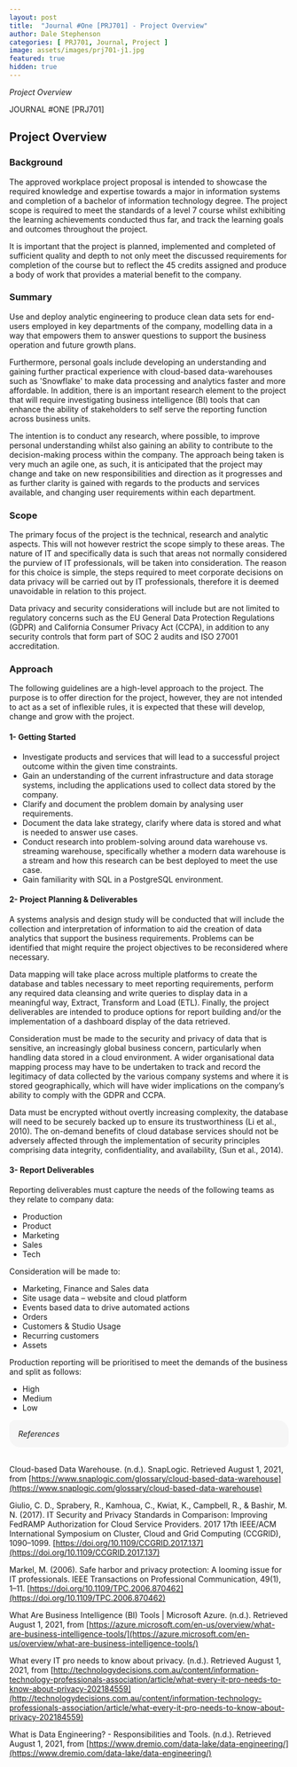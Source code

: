 ```yaml
---
layout: post
title:  "Journal #One [PRJ701] - Project Overview" 
author: Dale Stephenson
categories: [ PRJ701, Journal, Project ]
image: assets/images/prj701-j1.jpg
featured: true
hidden: true
---
```

<i>Project Overview</i>

JOURNAL #ONE [PRJ701]

<h2>Project Overview</h2>

<h3>Background</h3>

The approved workplace project proposal is intended to showcase the required knowledge and expertise towards a major in information systems and completion of a bachelor of information technology degree. The project scope is required to meet the standards of a level 7 course whilst exhibiting the learning achievements conducted thus far, and track the learning goals and outcomes throughout the project.

It is important that the project is planned, implemented and completed of sufficient quality and depth to not only meet the discussed requirements for completion of the course but to reflect the 45 credits assigned and produce a body of work that provides a material benefit to the company.

<h3>Summary</h3>

Use and deploy analytic engineering to produce clean data sets for end-users employed in key departments of the company, modelling data in a way that empowers them to answer questions to support the business operation and future growth plans.

Furthermore, personal goals include developing an understanding and gaining further practical experience with cloud-based data-warehouses such as 'Snowflake' to make data processing and analytics faster and more affordable. In addition, there is an important research element to the project that will require investigating business intelligence (BI) tools that can enhance the ability of stakeholders to self serve the reporting function across business units.

The intention is to conduct any research, where possible, to improve personal understanding whilst also gaining an ability to contribute to the decision-making process within the company. The approach being taken is very much an agile one, as such, it is anticipated that the project may change and take on new responsibilities and direction as it progresses and as further clarity is gained with regards to the products and services available, and changing user requirements within each department.

<h3>Scope</h3>

The primary focus of the project is the technical, research and analytic aspects. This will not however restrict the scope simply to these areas. The nature of IT and specifically data is such that areas not normally considered the purview of IT professionals, will be taken into consideration. The reason for this choice is simple, the steps required to meet corporate decisions on data privacy will be carried out by IT professionals, therefore it is deemed unavoidable in relation to this project.

Data privacy and security considerations will include but are not limited to regulatory concerns such as the EU General Data Protection Regulations (GDPR) and California Consumer Privacy Act (CCPA), in addition to any security controls that form part of SOC 2 audits and ISO 27001 accreditation.

<h3>Approach</h3>

The following guidelines are a high-level approach to the project. The purpose is to offer direction for the project, however, they are not intended to act as a set of inflexible rules, it is expected that these will develop, change and grow with the project.

<h4>1- Getting Started</h4>

- Investigate products and services that will lead to a successful project outcome within the given time constraints. 
- Gain an understanding of the current infrastructure and data storage systems, including the applications used to collect data stored by the company.
- Clarify and document the problem domain by analysing user requirements. 
- Document the data lake strategy, clarify where data is stored and what is needed to answer use cases. 
- Conduct research into problem-solving around data warehouse vs. streaming warehouse, specifically whether a modern data warehouse is a stream and how this research can be best deployed to meet the use case.
- Gain familiarity with SQL in a PostgreSQL environment. 

<h4>2- Project Planning & Deliverables</h4>

A systems analysis and design study will be conducted that will include the collection and interpretation of information to aid the creation of data analytics that support the business requirements. Problems can be identified that might require the project objectives to be reconsidered where necessary.

Data mapping will take place across multiple platforms to create the database and tables necessary to meet reporting requirements, perform any required data cleansing and write queries to display data in a meaningful way, Extract, Transform and Load (ETL). Finally, the project deliverables are intended to produce options for report building and/or the implementation of a dashboard display of the data retrieved.

Consideration must be made to the security and privacy of data that is sensitive, an increasingly global business concern, particularly when handling data stored in a cloud environment. A wider organisational data mapping process may have to be undertaken to track and record the legitimacy of data collected by the various company systems and where it is stored geographically, which will have wider implications on the company’s ability to comply with the GDPR and CCPA.

Data must be encrypted without overtly increasing complexity, the database will need to be securely backed up to ensure its trustworthiness (Li et al., 2010). The on-demand benefits of cloud database services should not be adversely affected through the implementation of security principles comprising data integrity, confidentiality, and availability, (Sun et al., 2014).

<h4>3- Report Deliverables</h4>

Reporting deliverables must capture the needs of the following teams as they relate to company data:
- Production
- Product
- Marketing
- Sales
- Tech
 
Consideration will be made to:
- Marketing, Finance and Sales data
- Site usage data – website and cloud platform
- Events based data to drive automated actions
- Orders
- Customers & Studio Usage
- Recurring customers
- Assets
 
Production reporting will be prioritised to meet the demands of the business and split as follows:
- High
- Medium
- Low

<div style="background-color: #f6f6f6; padding: 1rem; border-radius: 10px 20px;"> 
    <i>References</i>
    <br>
</div>
<br>

Cloud-based Data Warehouse. (n.d.). SnapLogic. Retrieved August 1, 2021, from [https://www.snaplogic.com/glossary/cloud-based-data-warehouse](https://www.snaplogic.com/glossary/cloud-based-data-warehouse)
<br>

Giulio, C. D., Sprabery, R., Kamhoua, C., Kwiat, K., Campbell, R., & Bashir, M. N. (2017). IT Security and Privacy Standards in Comparison: Improving FedRAMP Authorization for Cloud Service Providers. 2017 17th IEEE/ACM International Symposium on Cluster, Cloud and Grid Computing (CCGRID), 1090–1099. [https://doi.org/10.1109/CCGRID.2017.137](https://doi.org/10.1109/CCGRID.2017.137)
<br>

Markel, M. (2006). Safe harbor and privacy protection: A looming issue for IT professionals. IEEE Transactions on Professional Communication, 49(1), 1–11. [https://doi.org/10.1109/TPC.2006.870462](https://doi.org/10.1109/TPC.2006.870462)
<br>

What Are Business Intelligence (BI) Tools | Microsoft Azure. (n.d.). Retrieved August 1, 2021, from [https://azure.microsoft.com/en-us/overview/what-are-business-intelligence-tools/](https://azure.microsoft.com/en-us/overview/what-are-business-intelligence-tools/)
<br>

What every IT pro needs to know about privacy. (n.d.). Retrieved August 1, 2021, from [http://technologydecisions.com.au/content/information-technology-professionals-association/article/what-every-it-pro-needs-to-know-about-privacy-202184559](http://technologydecisions.com.au/content/information-technology-professionals-association/article/what-every-it-pro-needs-to-know-about-privacy-202184559)
<br>

What is Data Engineering? - Responsibilities and Tools. (n.d.). Retrieved August 1, 2021, from [https://www.dremio.com/data-lake/data-engineering/](https://www.dremio.com/data-lake/data-engineering/)
